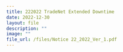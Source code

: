```yaml
---
title: 222022 TradeNet Extended Downtime
date: 2022-12-30
layout: file
description: ""
image: ""
file_url: /files/Notice 22_2022_Ver_1.pdf
---
```


